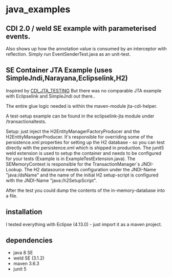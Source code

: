 # java_examples

## CDI 2.0 / weld SE example with parameterised events. 
Also shows up how the annotation value is consumed by an interceptor with reflection.
Simply run EventSenderTest.java as an unit-test.

## SE Container JTA Example (uses SimpleJndi,Narayana,Eclipselink,H2)
Inspired by [CDI_JTA_TESTING]( https://in.relation.to/2019/01/23/testing-cdi-beans-and-persistence-layer-under-java-se/ )
But there was no comparable JTA example with Eclipselink and SimpleJndi out there..

The entire glue logic needed is within the maven-module jta-cdi-helper.

A test-setup example can be found in the eclipselink-jta module under /transactionaltests.

Setup:  just inject the H2EntityManagerFactoryProducer and the H2EntityManagerProducer.
It's responsible for overriding some of the persistence.xml properties for
setting up the H2 database - so you can test directly with the persistence.xml
which is shipped in production. 
The junit5 weld extension is used to setup the container and needs to be configured for your tests
(Example is in ExampleTestExtension.java).
The SEMemoryContext is responsible for the TransactionManager`s JNDI-Lookup.
The H2 datasource needs configuration under the JNDI-Name "java:/dsName" and the name of the initial H2
setup-script is configured with the JNDI-Name "java:/h2SetupScript".

After the test you could dump the contents of the in-memory-database into a file.

## installation
I tested everything with Eclipse (4.13.0) - just import it as a maven project.

## dependencies
- java 8 SE
- weld SE (3.1.2)
- maven 3.6.3
- junit 5
